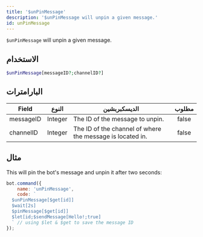```yaml
---
title: '$unPinMessage'
description: '$unPinMessage will unpin a given message.'
id: unPinMessage
---
```


`$unPinMessage` will unpin a given message.

## الاستخدام

```php
$unPinMessage[messageID?;channelID?]
```

## البارامترات

| Field     | النوع   | الديسكبربشين                                              | مطلوب |
| --------- | ------- | --------------------------------------------------------- |:-----:|
| messageID | Integer | The ID of the message to unpin.                           | false |
| channelID | Integer | The ID of the channel of where the message is located in. | false |

## مثال

This will pin the bot's message and unpin it after two seconds:

```javascript
bot.command({
    name: 'unPinMessage',
    code: `
  $unPinMessage[$get[id]]
  $wait[2s]
  $pinMessage[$get[id]]
  $let[id;$sendMessage[Hello!;true]
  ` // using $let & $get to save the message ID
});
```